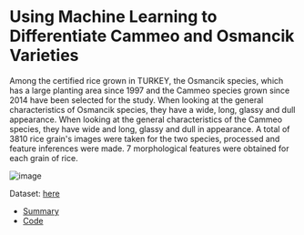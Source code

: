 # Using Machine Learning to Differentiate Cammeo and Osmancik Varieties

Among  the certified rice grown in TURKEY,  the  Osmancik species, which has a large planting area since 1997 and the Cammeo species grown since 2014 have been selected for the study.  When  looking  at  the  general  characteristics  of  Osmancik species, they have a wide, long, glassy and dull appearance.  When looking at the general characteristics of the Cammeo species, they have wide and long, glassy and dull in appearance.  A total of 3810 rice grain's images were taken for the two species, processed and feature inferences were made. 7 morphological features were obtained for each grain of rice.

![image](https://github.com/user-attachments/assets/2c7d5ec4-5536-4166-8dd1-347150de338b)



Dataset: [here](https://archive.ics.uci.edu/dataset/545/rice+cammeo+and+osmancik)

- [Summary](https://github.com/amina042297/Cammeo-and-Osmancik-Varieties/blob/main/Summary.docx)
- [Code](https://github.com/amina042297/Cammeo-and-Osmancik-Varieties/blob/main/rice-project.py)
